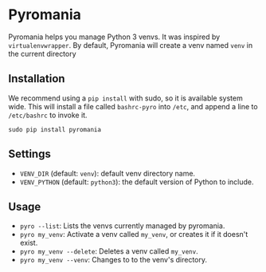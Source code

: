# Pyromania

Pyromania helps you manage Python 3 venvs. It was inspired by `virtualenvwrapper`. By default, Pyromania will create a venv named `venv` in the current directory

## Installation

We recommend using a `pip install` with sudo, so it is available system wide. This will install a file called `bashrc-pyro` into `/etc`, and append a line to `/etc/bashrc` to invoke it.

```
sudo pip install pyromania
```

## Settings

* `VENV_DIR` (default: `venv`): default venv directory name.
* `VENV_PYTHON` (default: `python3`): the default version of Python to include.

## Usage

* `pyro --list`: Lists the venvs currently managed by pyromania.
* `pyro my_venv`: Activate a venv called `my_venv`, or creates it if it doesn't exist.
* `pyro my_venv --delete`: Deletes a venv called `my_venv`.
* `pyro my_venv --venv`: Changes to to the venv's directory.
